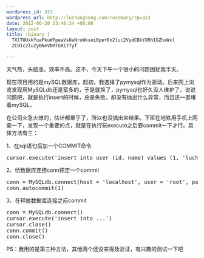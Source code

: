 ```yaml
--- 
wordpress_id: 323
wordpress_url: http://luchanghong.com/rosemary/?p=323
date: 2012-06-20 23:46:34 +08:00
layout: post
title: !binary |
  TXlTUUxkYuaPkuWFpeaVsOaNruWksei0pe+8n2luc2VydCBkYXRhIGZhaWxl
  ZCB1c2luZyBNeVNRTGRi77yf

---
```

天气热，头脑涨，效率不高。这不，今天下午一个很小的问题困扰我半天。

现在项目用的是mySQL数据库，起初，我选择了pymysql作为驱动。后来网上浏览发现用MySQLdb还是蛮多的，于是就换了，pymysql也好久没人维护了。说说问题吧，就是执行insert的时候，总是失败，却没有抛出什么异常，而且还一直堵着mySQL。

在公司火急火燎的，估计都晕乎了，所以也没搞出来结果。下班在地铁用手机上网查一下，发现一个重要的点，就是在执行玩execute之后要commit一下才行。具体方法有三：

1、在sql语句后加一个COMMIT命令

<pre class="prettyprint">cursor.execute('insert into user (id, name) values (1, 'luchanghong);COMMIT;')</pre>

2、给数据库连接conn预定一个commit

<pre class="prettyprint">
conn = MySQLdb.connect(host = 'localhost', user = 'root', passwd = 'root', db = 'test')
conn.autocommit(1)
</pre>

3、在释放数据库连接之前commit

<pre class="prettyprint">
conn = MySQLdb.connect()
cursor.execute('insert into ...')
cursor.close()
conn.commit()
conn.close()
</pre>

PS：我用的是第三种方法，其他两个还没来得及验证，有兴趣的测试一下吧
